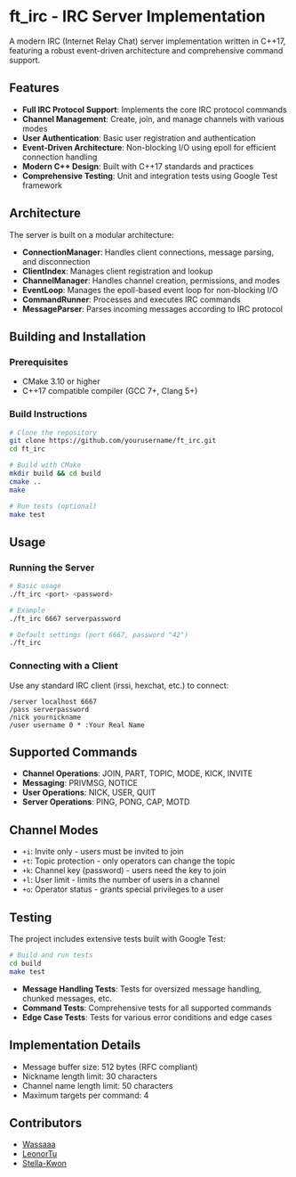 # ft_irc - IRC Server Implementation

A modern IRC (Internet Relay Chat) server implementation written in C++17, featuring a robust event-driven architecture and comprehensive command support.

## Features

- **Full IRC Protocol Support**: Implements the core IRC protocol commands
- **Channel Management**: Create, join, and manage channels with various modes
- **User Authentication**: Basic user registration and authentication
- **Event-Driven Architecture**: Non-blocking I/O using epoll for efficient connection handling
- **Modern C++ Design**: Built with C++17 standards and practices
- **Comprehensive Testing**: Unit and integration tests using Google Test framework

## Architecture

The server is built on a modular architecture:

- **ConnectionManager**: Handles client connections, message parsing, and disconnection
- **ClientIndex**: Manages client registration and lookup
- **ChannelManager**: Handles channel creation, permissions, and modes
- **EventLoop**: Manages the epoll-based event loop for non-blocking I/O
- **CommandRunner**: Processes and executes IRC commands
- **MessageParser**: Parses incoming messages according to IRC protocol

## Building and Installation

### Prerequisites

- CMake 3.10 or higher
- C++17 compatible compiler (GCC 7+, Clang 5+)

### Build Instructions

```bash
# Clone the repository
git clone https://github.com/yourusername/ft_irc.git
cd ft_irc

# Build with CMake
mkdir build && cd build
cmake ..
make

# Run tests (optional)
make test
```

## Usage

### Running the Server

```bash
# Basic usage
./ft_irc <port> <password>

# Example
./ft_irc 6667 serverpassword

# Default settings (port 6667, password "42")
./ft_irc
```

### Connecting with a Client

Use any standard IRC client (irssi, hexchat, etc.) to connect:

```
/server localhost 6667
/pass serverpassword
/nick yournickname
/user username 0 * :Your Real Name
```

## Supported Commands

- **Channel Operations**: JOIN, PART, TOPIC, MODE, KICK, INVITE
- **Messaging**: PRIVMSG, NOTICE
- **User Operations**: NICK, USER, QUIT
- **Server Operations**: PING, PONG, CAP, MOTD

## Channel Modes

- `+i`: Invite only - users must be invited to join
- `+t`: Topic protection - only operators can change the topic
- `+k`: Channel key (password) - users need the key to join
- `+l`: User limit - limits the number of users in a channel
- `+o`: Operator status - grants special privileges to a user

## Testing

The project includes extensive tests built with Google Test:

```bash
# Build and run tests
cd build
make test
```

- **Message Handling Tests**: Tests for oversized message handling, chunked messages, etc.
- **Command Tests**: Comprehensive tests for all supported commands
- **Edge Case Tests**: Tests for various error conditions and edge cases

## Implementation Details

- Message buffer size: 512 bytes (RFC compliant)
- Nickname length limit: 30 characters
- Channel name length limit: 50 characters
- Maximum targets per command: 4

## Contributors

- [Wassaaa](https://github.com/wassaaa)
- [LeonorTu](https://github.com/LeonorTu)
- [Stella-Kwon](https://github.com/Stella-Kwon)
